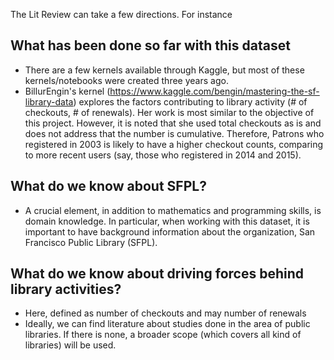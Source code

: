 The Lit Review can take a few directions. For instance 
## What has been done so far with this dataset
* There are a few kernels available through Kaggle, but most of these kernels/notebooks were created three years ago. 
* BillurEngin's kernel (https://www.kaggle.com/bengin/mastering-the-sf-library-data) explores the factors contributing to library activity (# of checkouts, # of renewals). Her work is most similar to the objective of this project. However, it is noted that she used total checkouts as is and does not address that the number is cumulative. Therefore, Patrons who registered in 2003 is likely to have a higher checkout counts, comparing to more recent users (say, those who registered in 2014 and 2015). 

## What do we know about SFPL? 
* A crucial element, in addition to mathematics and programming skills, is domain knowledge. In particular, when working with this dataset,  it is important to have background information about the organization, San Francisco Public Library (SFPL). 
## What do we know about driving forces behind library activities? 
* Here, defined as number of checkouts and may number of renewals
* Ideally, we can find literature about studies done in the area of public libraries. If there is none, a broader scope (which covers all kind of libraries) will be used. 
